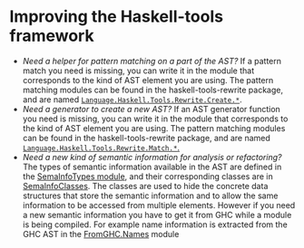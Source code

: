 # Improving the Haskell-tools framework

 - *Need a helper for pattern matching on a part of the AST?* If a pattern match you need is missing, you can write it in the module that corresponds to the kind of AST element you are using. The pattern matching modules can be found in the haskell-tools-rewrite package, and are named [`Language.Haskell.Tools.Rewrite.Create.*`](https://github.com/haskell-tools/haskell-tools/tree/master/src/rewrite/Language/Haskell/Tools/Rewrite/Create).
 - *Need a generator to create a new AST?* If an AST generator function you need is missing, you can write it in the module that corresponds to the kind of AST element you are using. The pattern matching modules can be found in the haskell-tools-rewrite package, and are named [`Language.Haskell.Tools.Rewrite.Match.*`.](https://github.com/haskell-tools/haskell-tools/tree/master/src/rewrite/Language/Haskell/Tools/Rewrite/Match)
 - *Need a new kind of semantic information for analysis or refactoring?* The types of semantic information available in the AST are defined in the [SemaInfoTypes module](https://github.com/haskell-tools/haskell-tools/blob/master/src/ast/Language/Haskell/Tools/AST/SemaInfoTypes.hs), and their corresponding classes are in [SemaInfoClasses](https://github.com/haskell-tools/haskell-tools/blob/master/src/ast/Language/Haskell/Tools/AST/SemaInfoClasses.hs). The classes are used to hide the concrete data structures that store the semantic information and to allow the same information to be accessed from multiple elements. However if you need a new semantic information you have to get it from GHC while a module is being compiled. For example name information is extracted from the GHC AST in the [FromGHC.Names](https://github.com/haskell-tools/haskell-tools/blob/master/src/backend-ghc/Language/Haskell/Tools/BackendGHC/Names.hs) module
